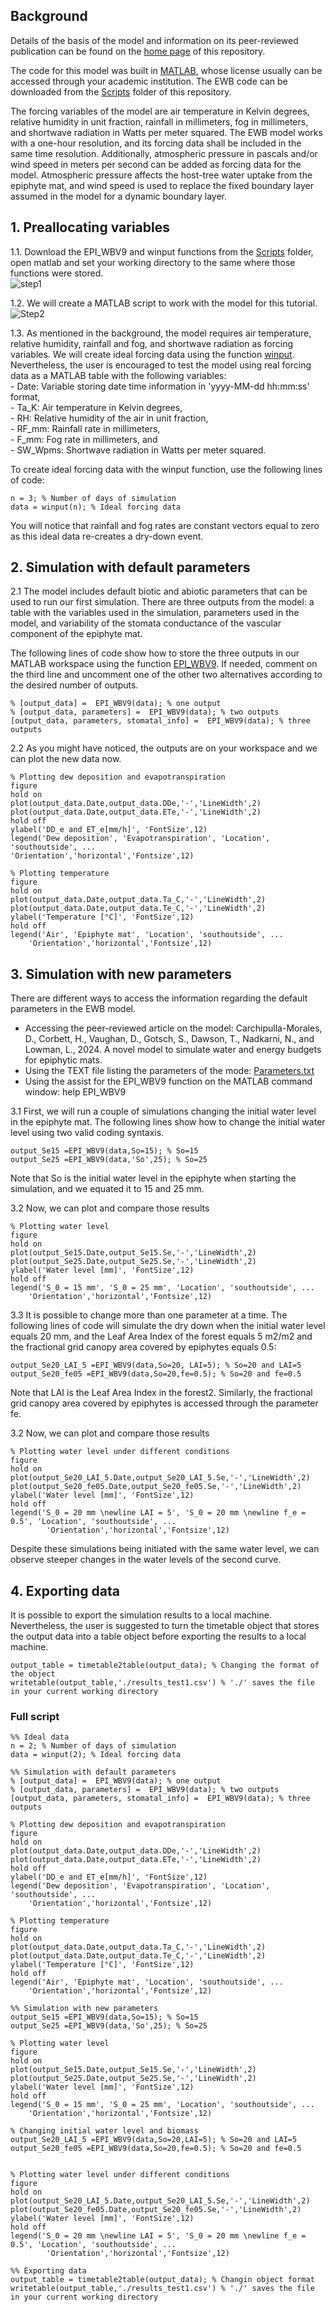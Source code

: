 ## Background
Details of the basis of the model and information on its peer-reviewed publication can be found on the [home page](https://github.com/DavidCarMor/EWB) of this repository. 

The code for this model was built in [MATLAB](https://www.mathworks.com/products/matlab.html), whose license usually can be accessed through your academic institution. The EWB code can be downloaded from the [Scripts](https://github.com/DavidCarMor/EWB/tree/main/Scripts) folder of this repository.

The forcing variables of the model are air temperature in Kelvin degrees, relative humidity in unit fraction, rainfall in millimeters, fog in millimeters, and shortwave radiation in Watts per meter squared. The EWB model works with a one-hour resolution, and its forcing data shall be included in the same time resolution. Additionally, atmospheric pressure in pascals and/or wind speed in meters per second can be added as forcing data for the model. Atmospheric pressure affects the host-tree water uptake from the epiphyte mat, and wind speed is used to replace the fixed boundary layer assumed in the model for a dynamic boundary layer.

## 1. Preallocating variables
1.1. Download the EPI_WBV9 and winput functions from the [Scripts](https://github.com/DavidCarMor/EWB/tree/main/Scripts) folder, open matlab and set your working directory to the same where those functions were stored.<br />
![step1](https://github.com/user-attachments/assets/f0663e70-33d0-4d1d-8a4f-f8b8fabb719d)

1.2. We will create a MATLAB script to work with the model for this tutorial.<br />
![Step2](https://github.com/user-attachments/assets/29048e14-0401-4de9-b25e-21993e9f0afa)

1.3. As mentioned in the background, the model requires air temperature, relative humidity, rainfall and fog, and shortwave radiation as forcing variables. We will create ideal forcing data using the function [winput](https://github.com/DavidCarMor/EWB/tree/main/Scripts/winput.m). Nevertheless, the user is encouraged to test the model using real forcing data as a MATLAB table with the following variables:<br />
    - Date: Variable storing date time information in 'yyyy-MM-dd hh:mm:ss' format,<br />
    - Ta_K: Air temperature in Kelvin degrees,<br />
    - RH: Relative humidity of the air in unit fraction,<br />
    - RF_mm: Rainfall rate in millimeters,<br />
    - F_mm: Fog rate in millimeters, and<br />
    - SW_Wpms: Shortwave radiation in Watts per meter squared.

  To create ideal forcing data with the winput function, use the following lines of code:
  
    n = 3; % Number of days of simulation
    data = winput(n); % Ideal forcing data
You will notice that rainfall and fog rates are constant vectors equal to zero as this ideal data re-creates a dry-down event.
 
## 2. Simulation with default parameters
2.1 The model includes default biotic and abiotic parameters that can be used to run our first simulation. There are three outputs from the model: a table with the variables used in the simulation, parameters used in the model, and variability of the stomata conductance of the vascular component of the epiphyte mat. 

The following lines of code show how to store the three outputs in our MATLAB workspace using the function [EPI_WBV9](https://github.com/DavidCarMor/EWB/tree/main/Scripts/EPI_WBV9.m). If needed, comment on the third line and uncomment one of the other two alternatives according to the desired number of outputs. 

    % [output_data] =  EPI_WBV9(data); % one output
    % [output_data, parameters] =  EPI_WBV9(data); % two outputs
    [output_data, parameters, stomatal_info] =  EPI_WBV9(data); % three outputs

2.2 As you might have noticed, the outputs are on your workspace and we can plot the new data now.

    % Plotting dew deposition and evapotranspiration
    figure
    hold on 
    plot(output_data.Date,output_data.DDe,'-','LineWidth',2)
    plot(output_data.Date,output_data.ETe,'-','LineWidth',2)
    hold off
    ylabel('DD_e and ET_e[mm/h]', 'FontSize',12)
    legend('Dew deposition', 'Evapotranspiration', 'Location', 'southoutside', ...
    'Orientation','horizontal','Fontsize',12)

    % Plotting temperature
    figure
    hold on 
    plot(output_data.Date,output_data.Ta_C,'-','LineWidth',2)
    plot(output_data.Date,output_data.Te_C,'-','LineWidth',2)
    ylabel('Temperature [°C]', 'FontSize',12)
    hold off
    legend('Air', 'Epiphyte mat', 'Location', 'southoutside', ...
        'Orientation','horizontal','Fontsize',12)


## 3. Simulation with new parameters
There are different ways to access the information regarding the default parameters in the EWB model.
- Accessing the peer-reviewed article on the model: Carchipulla-Morales, D., Corbett, H., Vaughan, D., Gotsch, S., Dawson, T., Nadkarni, N., and Lowman, L., 2024. A novel model to simulate water and energy budgets for epiphytic mats.
- Using the TEXT file listing the parameters of the mode: [Parameters.txt](https://github.com/DavidCarMor/EWB/tree/main/Parameters.txt)
- Using the assist for the EPI_WBV9 function on the MATLAB command window: help EPI_WBV9

3.1  First, we will run a couple of simulations changing the initial water level in the epiphyte mat. The following lines show how to change the initial water level using two valid coding syntaxis. 

    output_Se15 =EPI_WBV9(data,So=15); % So=15
    output_Se25 =EPI_WBV9(data,'So',25); % So=25

Note that So is the initial water level in the epiphyte when starting the simulation, and we equated it to 15 and 25 mm.

3.2 Now, we can plot and compare those results

    % Plotting water level
    figure
    hold on 
    plot(output_Se15.Date,output_Se15.Se,'-','LineWidth',2)
    plot(output_Se25.Date,output_Se25.Se,'-','LineWidth',2)
    ylabel('Water level [mm]', 'FontSize',12)
    hold off
    legend('S_0 = 15 mm', 'S_0 = 25 mm', 'Location', 'southoutside', ...
        'Orientation','horizontal','Fontsize',12)

3.3 It is possible to change more than one parameter at a time. The following lines of code will simulate the dry down when the initial water level equals 20 mm, and the Leaf Area Index of the forest equals 5 m2/m2 and the fractional grid canopy area covered by epiphytes equals 0.5:
    
    output_Se20_LAI_5 =EPI_WBV9(data,So=20, LAI=5); % So=20 and LAI=5
    output_Se20_fe05 =EPI_WBV9(data,So=20,fe=0.5); % So=20 and fe=0.5

Note that LAI is the Leaf Area Index in the forest2. Similarly, the fractional grid canopy area covered by epiphytes is accessed through the parameter fe.

3.2 Now, we can plot and compare those results

    % Plotting water level under different conditions
    figure
    hold on 
    plot(output_Se20_LAI_5.Date,output_Se20_LAI_5.Se,'-','LineWidth',2)
    plot(output_Se20_fe05.Date,output_Se20_fe05.Se,'-','LineWidth',2)
    ylabel('Water level [mm]', 'FontSize',12)
    hold off
    legend('S_0 = 20 mm \newline LAI = 5', 'S_0 = 20 mm \newline f_e = 0.5', 'Location', 'southoutside', ...
            'Orientation','horizontal','Fontsize',12)
Despite these simulations being initiated with the same water level, we can observe steeper changes in the water levels of the second curve.

## 4. Exporting data
It is possible to export the simulation results to a local machine. Nevertheless, the user is suggested to turn the timetable object that stores the output data into a table object before exporting the results to a local machine.

    output_table = timetable2table(output_data); % Changing the format of the object
    writetable(output_table,'./results_test1.csv') % './' saves the file in your current working directory

### Full script
    %% Ideal data
    n = 2; % Number of days of simulation
    data = winput(2); % Ideal forcing data
    
    %% Simulation with default parameters
    % [output_data] =  EPI_WBV9(data); % one output
    % [output_data, parameters] =  EPI_WBV9(data); % two outputs
    [output_data, parameters, stomatal_info] =  EPI_WBV9(data); % three outputs
    
    % Plotting dew deposition and evapotranspiration
    figure
    hold on 
    plot(output_data.Date,output_data.DDe,'-','LineWidth',2)
    plot(output_data.Date,output_data.ETe,'-','LineWidth',2)
    hold off
    ylabel('DD_e and ET_e[mm/h]', 'FontSize',12)
    legend('Dew deposition', 'Evapotranspiration', 'Location', 'southoutside', ...
        'Orientation','horizontal','Fontsize',12)
    
    % Plotting temperature
    figure
    hold on 
    plot(output_data.Date,output_data.Ta_C,'-','LineWidth',2)
    plot(output_data.Date,output_data.Te_C,'-','LineWidth',2)
    ylabel('Temperature [°C]', 'FontSize',12)
    hold off
    legend('Air', 'Epiphyte mat', 'Location', 'southoutside', ...
        'Orientation','horizontal','Fontsize',12)
    
    %% Simulation with new parameters
    output_Se15 =EPI_WBV9(data,So=15); % So=15
    output_Se25 =EPI_WBV9(data,'So',25); % So=25
    
    % Plotting water level
    figure
    hold on 
    plot(output_Se15.Date,output_Se15.Se,'-','LineWidth',2)
    plot(output_Se25.Date,output_Se25.Se,'-','LineWidth',2)
    ylabel('Water level [mm]', 'FontSize',12)
    hold off
    legend('S_0 = 15 mm', 'S_0 = 25 mm', 'Location', 'southoutside', ...
        'Orientation','horizontal','Fontsize',12)
    
    % Changing initial water level and biomass
    output_Se20_LAI_5 =EPI_WBV9(data,So=20,LAI=5); % So=20 and LAI=5
    output_Se20_fe05 =EPI_WBV9(data,So=20,fe=0.5); % So=20 and fe=0.5
    
    
    % Plotting water level under different conditions
    figure
    hold on 
    plot(output_Se20_LAI_5.Date,output_Se20_LAI_5.Se,'-','LineWidth',2)
    plot(output_Se20_fe05.Date,output_Se20_fe05.Se,'-','LineWidth',2)
    ylabel('Water level [mm]', 'FontSize',12)
    hold off
    legend('S_0 = 20 mm \newline LAI = 5', 'S_0 = 20 mm \newline f_e = 0.5', 'Location', 'southoutside', ...
            'Orientation','horizontal','Fontsize',12)

    %% Exporting data
    output_table = timetable2table(output_data); % Changin object format
    writetable(output_table,'./results_test1.csv') % './' saves the file in your current working directory
